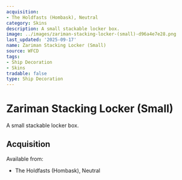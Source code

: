 ```yaml
---
acquisition:
- The Holdfasts (Hombask), Neutral
category: Skins
description: A small stackable locker box.
image: ../images/zariman-stacking-locker-(small)-d96a4e7e28.png
last_updated: '2025-09-17'
name: Zariman Stacking Locker (Small)
source: WFCD
tags:
- Ship Decoration
- Skins
tradable: false
type: Ship Decoration
---
```


# Zariman Stacking Locker (Small)

A small stackable locker box.

## Acquisition

Available from:
- The Holdfasts (Hombask), Neutral

